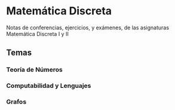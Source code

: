 # Matemática Discreta
Notas de conferencias, ejercicios, y exámenes, de las asignaturas Matemática Discreta I y II

## Temas

### Teoría de Números

### Computabilidad y Lenguajes

### Grafos
